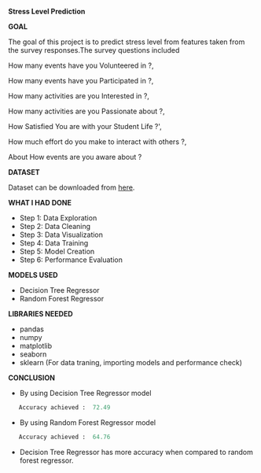 **Stress Level Prediction**

**GOAL**

The goal of this project is to predict stress level from features taken from the survey responses.The survey questions included 

How many events have you Volunteered in ?,

How many events have you Participated in ?,

How many activities are you Interested in ?,
        
How many activities are you Passionate about ?,
        
How Satisfied You are with your Student Life ?',

How much effort do you make to interact with others ?,

About How events are you aware about ? 

**DATASET**

Dataset can be downloaded from [here](https://www.kaggle.com/shivamb/ideal-student-life-survey?select=survey_responses.csv).

**WHAT I HAD DONE**
- Step 1: Data Exploration
- Step 2: Data Cleaning
- Step 3: Data Visualization
- Step 4: Data Training
- Step 5: Model Creation
- Step 6: Performance Evaluation


**MODELS USED**
-  Decision Tree Regressor
-  Random Forest Regressor



**LIBRARIES NEEDED**
- pandas
- numpy
- matplotlib
- seaborn
- sklearn (For data traning, importing models and performance check)



**CONCLUSION**

 - By using Decision Tree Regressor model 
 ```python
    Accuracy achieved :  72.49
 ``` 
 - By using Random Forest Regressor model 
 ```python
    Accuracy achieved :  64.76
 ``` 
* Decision Tree Regressor has more accuracy when compared to random forest regressor.
